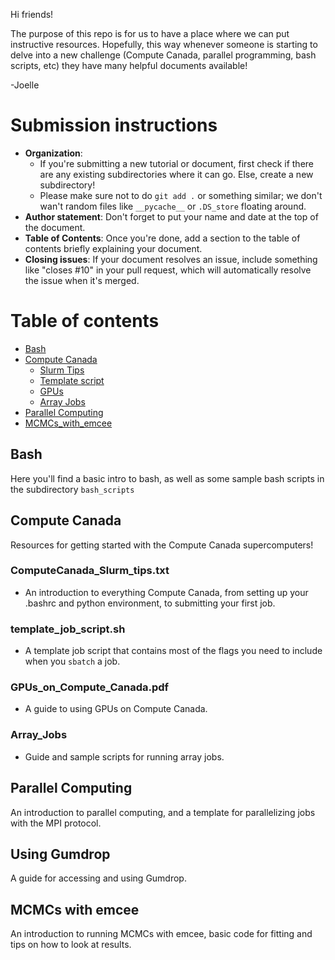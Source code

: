Hi friends! 

The purpose of this repo is for us to have a place where we can put instructive resources. Hopefully, this way whenever someone is starting to delve into a new challenge (Compute Canada, parallel programming, bash scripts, etc) they have many helpful documents available! 

-Joelle

# Submission instructions 

- **Organization**: 
    * If you're submitting a new tutorial or document, first check if there are any existing subdirectories where it can go. Else, create a new subdirectory!
    * Please make sure not to do `git add .` or something similar; we don't wan't random files like `__pycache__` or `.DS_store` floating around.
- **Author statement**: Don't forget to put your name and date at the top of the document.
- **Table of Contents**: Once you're done, add a section to the table of contents briefly explaining your document.
- **Closing issues**: If your document resolves an issue, include something like "closes #10" in your pull request, which will automatically resolve the issue when it's merged. 

# **Table of contents** 

- [Bash](#bash)
- [Compute Canada](#compute-canada)
    * [Slurm Tips](#ComputeCanada_Slurm_tips.txt)
    * [Template script](#template_job_script.sh)
    * [GPUs](#GPUs_on_Compute_Canada.pdf)
    * [Array Jobs](#array_jobs)
- [Parallel Computing](#parallel-computing)
- [MCMCs_with_emcee](#MCMCs-with-emcee)

## Bash

Here you'll find a basic intro to bash, as well as some sample bash scripts in the subdirectory 
`bash_scripts`

## Compute Canada

Resources for getting started with the Compute Canada supercomputers!

### ComputeCanada_Slurm_tips.txt

- An introduction to everything Compute Canada, from setting up your .bashrc and python environment, to submitting your first job.

### template_job_script.sh

- A template job script that contains most of the flags you need to include when you `sbatch` a job. 

### GPUs_on_Compute_Canada.pdf

- A guide to using GPUs on Compute Canada. 

### Array_Jobs

- Guide and sample scripts for running array jobs. 

## Parallel Computing

An introduction to parallel computing, and a template for parallelizing jobs with the MPI protocol. 

## Using Gumdrop

A guide for accessing and using Gumdrop. 


## MCMCs with emcee

An introduction to running MCMCs with emcee, basic code for fitting and tips on how to look at results.
